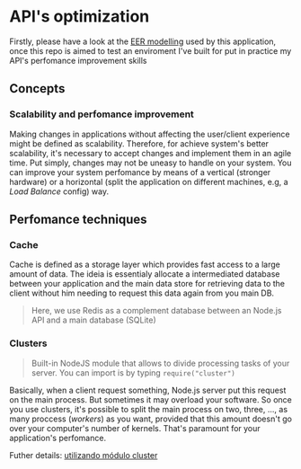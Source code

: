 # API's optimization

Firstly, please have a look at the [EER modelling](https://whimsical.com/hospital-LUBPnbw7kzAbDqbY1GWLKR) used by this application, once this repo is aimed to test an enviroment I've built for put in practice my API's perfomance improvement skills

## Concepts

### Scalability and perfomance improvement

Making changes in applications without affecting the user/client experience might be defined as scalability. Therefore, for achieve system's better scalability, it's necessary to accept changes and implement them in an agile time. Put simply, changes may not be uneasy to handle on your system. You can improve your system perfomance by means of a vertical (stronger hardware) or a horizontal (split the application on different machines, e.g, a *Load Balance* config) way.

## Perfomance techniques

### Cache

Cache is defined as a storage layer which provides fast access to a large amount of data. The ideia is essentialy allocate a intermediated database between your application and the main data store for retrieving data to the client without him needing to request this data again from you main DB.

> Here, we use Redis as a complement database between an Node.js API and a main database (SQLite)

### Clusters

> Built-in NodeJS module that allows to divide processing tasks of your server. You can import is by typing `require("cluster")`

Basically, when a client request something, Node.js server put this request on the main process. But sometimes it may overload your software. So once you use clusters, it's possible to split the main process on two, three, ..., as many proccess (*workers*) as you want, provided that this amount doesn't go over your computer's number of kernels. That's paramount for your application's perfomance.

Futher details: [utilizando módulo cluster](https://www.infoq.com/br/articles/nodejs-utilizando-modulo-de-cluster/)
